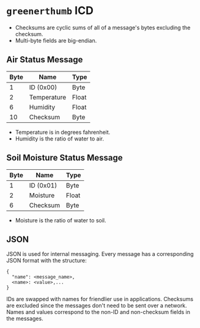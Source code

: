 # `greenerthumb` ICD

* Checksums are cyclic sums of all of a message's bytes excluding the checksum.
* Multi-byte fields are big-endian.

## Air Status Message

| Byte | Name        | Type  |
| ---- | ----------- | ----- |
| 1    | ID (0x00)   | Byte  |
| 2    | Temperature | Float |
| 6    | Humidity    | Float |
| 10   | Checksum    | Byte  |

* Temperature is in degrees fahrenheit.
* Humidity is the ratio of water to air.

## Soil Moisture Status Message

| Byte | Name      | Type   |
| ---- | --------- | ------ |
| 1    | ID (0x01) | Byte   |
| 2    | Moisture  | Float  |
| 6    | Checksum  | Byte   |

* Moisture is the ratio of water to soil.

## JSON

JSON is used for internal messaging. Every message has a corresponding JSON
format with the structure:

```
{
  "name": <message_name>,
  <name>: <value>,...
}
```

IDs are swapped with names for friendlier use in applications. Checksums are
excluded since the messages don't need to be sent over a network. Names and
values correspond to the non-ID and non-checksum fields in the messages.
